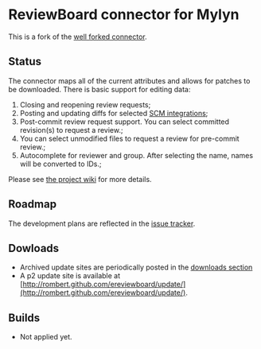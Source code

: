 ReviewBoard connector for Mylyn
===============================

This is a fork of the [well forked connector](https://github.com/rombert/ereviewboard).

Status
------

The connector maps all of the current attributes and allows for patches to be downloaded.
There is basic support for editing data:

1. Closing and reopening review requests;
1. Posting and updating diffs for selected [SCM integrations](ereviewboard/wiki/SCM-Integrations);
1. Post-commit review request support. You can select committed revision(s) to request a review.;
1. You can select unmodified files to request a review for pre-commit review.;
1. Autocomplete for reviewer and group. After selecting the name, names will be converted to IDs.;

Please see [the project wiki](ereviewboard/wiki) for more details.

Roadmap
-------

The development plans are reflected in the [issue tracker](ereviewboard/issues).

Dowloads
--------

* Archived update sites are periodically posted in the [downloads section](ereviewboard/archives/master)
* A p2 update site is available at [http://rombert.github.com/ereviewboard/update/](http://rombert.github.com/ereviewboard/update/).

Builds
----------

* Not applied yet.
